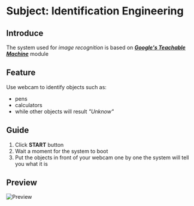 # Subject: Identification Engineering
## Introduce
The system used for *image recognition* is based on [***Google's Teachable Machine***](https://teachablemachine.withgoogle.com/) module
## Feature
Use webcam to identify objects such as:
- pens
- calculators
- while other objects will result *"Unknow"*
## Guide
1. Click **START** button
2. Wait a moment for the system to boot
3. Put the objects in front of your webcam one by one the system will tell you what it is

## Preview
![Preview](./preview_image.png)

